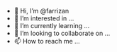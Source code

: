 - 👋 Hi, I’m @farrizan
- 👀 I’m interested in ...
- 🌱 I’m currently learning ...
- 💞️ I’m looking to collaborate on ...
- 📫 How to reach me ...

<!---
farrizan/farrizan is a ✨ special ✨ repository because its `README.md` (this file) appears on your GitHub profile.
You can click the Preview link to take a look at your changes.
--->

